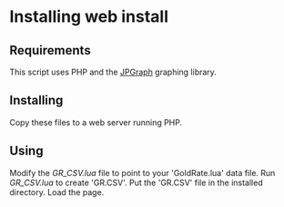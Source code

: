 # Installing web install

## Requirements
This script uses PHP and the [JPGraph] graphing library.

## Installing
Copy these files to a web server running PHP.

## Using
Modify the *GR_CSV.lua* file to point to your 'GoldRate.lua' data file.
Run *GR_CSV.lua* to create 'GR.CSV'.
Put the 'GR.CSV' file in the installed directory.
Load the page.

[JPGraph]:http://jpgraph.net/
